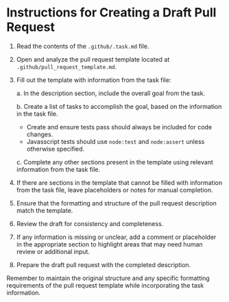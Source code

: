# Instructions for Creating a Draft Pull Request

1. Read the contents of the `.github/.task.md` file.

2. Open and analyze the pull request template located at `.github/pull_request_template.md`.

3. Fill out the template with information from the task file:

   a. In the description section, include the overall goal from the task.

   b. Create a list of tasks to accomplish the goal, based on the information in the task file.

   - Create and ensure tests pass should always be included for code changes.
   - Javasscript tests should use `node:test` and `node:assert` unless otherwise specified.

   c. Complete any other sections present in the template using relevant information from the task file.

4. If there are sections in the template that cannot be filled with information from the task file, leave placeholders or notes for manual completion.

5. Ensure that the formatting and structure of the pull request description match the template.

6. Review the draft for consistency and completeness.

7. If any information is missing or unclear, add a comment or placeholder in the appropriate section to highlight areas that may need human review or additional input.

8. Prepare the draft pull request with the completed description.

Remember to maintain the original structure and any specific formatting requirements of the pull request template while incorporating the task information.
